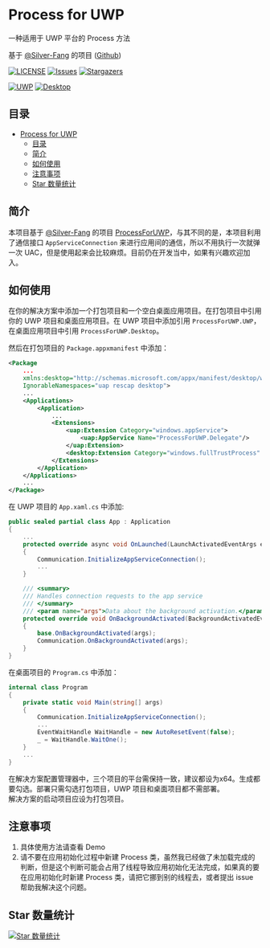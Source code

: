 # Process for UWP
一种适用于 UWP 平台的 Process 方法

基于 [@Silver-Fang](https://github.com/Silver-Fang "Silver-Fang") 的项目 ([Github](https://github.com/Silver-Fang/ProcessForUWP "ProcessForUWP"))

[![LICENSE](https://img.shields.io/github/license/wherewhere/Process-For-UWP.svg?label=License&style=flat-square)](https://github.com/wherewhere/Process-For-UWP/blob/master/LICENSE "LICENSE")
[![Issues](https://img.shields.io/github/issues/wherewhere/Process-For-UWP.svg?label=Issues&style=flat-square)](https://github.com/wherewhere/Process-For-UWP/issues "Issues")
[![Stargazers](https://img.shields.io/github/stars/wherewhere/Process-For-UWP.svg?label=Stars&style=flat-square)](https://github.com/wherewhere/Process-For-UWP/stargazers "Stargazers")

[![UWP](https://img.shields.io/nuget/dt/ProcessForUWP.UWP.svg?logo=NuGet&style=for-the-badge)](https://www.nuget.org/packages/ProcessForUWP.UWP "UWP")
[![Desktop](https://img.shields.io/nuget/dt/ProcessForUWP.Desktop.svg?logo=NuGet&style=for-the-badge)](https://www.nuget.org/packages/ProcessForUWP.Desktop "Desktop")

## 目录
- [Process for UWP](#process-for-uwp)
  - [目录](#目录)
  - [简介](#简介)
  - [如何使用](#如何使用)
  - [注意事项](#注意事项)
  - [Star 数量统计](#star-数量统计)

## 简介
本项目基于 [@Silver-Fang](https://github.com/Silver-Fang "Silver-Fang") 的项目 [ProcessForUWP](https://github.com/Silver-Fang/ProcessForUWP "ProcessForUWP")，与其不同的是，本项目利用了通信接口 `AppServiceConnection` 来进行应用间的通信，所以不用执行一次就弹一次 UAC，但是使用起来会比较麻烦。目前仍在开发当中，如果有兴趣欢迎加入。

## 如何使用
在你的解决方案中添加一个打包项目和一个空白桌面应用项目。在打包项目中引用你的 UWP 项目和桌面应用项目。在 UWP 项目中添加引用 `ProcessForUWP.UWP`，在桌面应用项目中引用 `ProcessForUWP.Desktop`。 

然后在打包项目的 `Package.appxmanifest` 中添加：
```xml
<Package
    ...
    xmlns:desktop="http://schemas.microsoft.com/appx/manifest/desktop/windows10" 
    IgnorableNamespaces="uap rescap desktop">
    ...
    <Applications>
        <Application>
            ...
            <Extensions>
                <uap:Extension Category="windows.appService">
                    <uap:AppService Name="ProcessForUWP.Delegate"/>
                </uap:Extension>
                <desktop:Extension Category="windows.fullTrustProcess" Executable="【桌面应用项目的路径，如：ProcessForUWP.Demo.Delegate\ProcessForUWP.Demo.Delegate.exe】" />
            </Extensions>
        </Application>
    </Applications>
    ...
</Package>
```
在 UWP 项目的 `App.xaml.cs` 中添加:
```cs
public sealed partial class App : Application
{
    ...
    protected override async void OnLaunched(LaunchActivatedEventArgs e)
    {
        Communication.InitializeAppServiceConnection();
        ...
    }

    /// <summary>
    /// Handles connection requests to the app service
    /// </summary>
    /// <param name="args">Data about the background activation.</param>
    protected override void OnBackgroundActivated(BackgroundActivatedEventArgs args)
    {
        base.OnBackgroundActivated(args);
        Communication.OnBackgroundActivated(args);
    }
}
```
在桌面项目的 `Program.cs` 中添加：
```cs
internal class Program
{
    private static void Main(string[] args)
    {
        Communication.InitializeAppServiceConnection();
        ...
        EventWaitHandle WaitHandle = new AutoResetEvent(false);
        _ = WaitHandle.WaitOne();
    }
    ...
}
```
在解决方案配置管理器中，三个项目的平台需保持一致，建议都设为x64。生成都要勾选。部署只需勾选打包项目，UWP 项目和桌面项目都不需部署。  
解决方案的启动项目应设为打包项目。  

## 注意事项
1. 具体使用方法请查看 Demo
2. 请不要在应用初始化过程中新建 Process 类，虽然我已经做了未加载完成的判断，但是这个判断可能会占用了线程导致应用初始化无法完成，如果真的要在应用初始化时新建 Process 类，请把它挪到别的线程去，或者提出 issue 帮助我解决这个问题。

## Star 数量统计
[![Star 数量统计](https://starchart.cc/wherewhere/ProcessForUWP.svg)](https://starchart.cc/wherewhere/ProcessForUWP "Star 数量统计")

